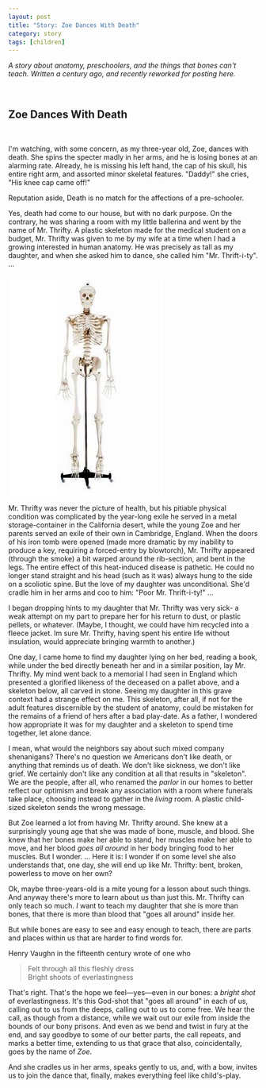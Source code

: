 ```yaml
---
layout: post
title: "Story: Zoe Dances With Death"
category: story
tags: [children]
---
```

*A story about anatomy, preschoolers, and the things that bones can't teach. Written a century ago, and recently reworked for posting here.*

&nbsp;

## Zoe Dances With Death

&nbsp;

I'm watching, with some concern, as my three-year old, Zoe, dances with death. She spins the specter madly in her arms, and he is losing bones at an alarming rate. Already, he is missing his left hand, the cap of his skull, his entire right arm, and assorted minor skeletal features. "Daddy!" she cries, "His knee cap came off!" 

Reputation aside, Death is no match for the affections of a pre-schooler. 

Yes, death had come to our house, but with no dark purpose. On the contrary, he was sharing a room with my little ballerina and went by the name of Mr. Thrifty. A plastic skeleton made for the medical student on a budget, Mr. Thrifty was given to me by my wife at a time when I had a growing interested in human anatomy. He was precisely as tall as my daughter, and when she asked him to dance, she called him "Mr. Thrift-i-ty". ... 

![Mr. Thrifty](/assets/mrthrifty.jpg)

Mr. Thrifty was never the picture of health, but his pitiable physical condition was complicated by the year-long exile he served in a metal storage-container in the California desert, while the young Zoe and her parents served an exile of their own in Cambridge, England. When the doors of his iron tomb were opened (made more dramatic by my inability to produce a key, requiring a forced-entry by blowtorch), Mr. Thrifty appeared (through the smoke) a bit warped around the rib-section, and bent in the legs. The entire effect of this heat-induced disease is pathetic. He could no longer stand straight and his head (such as it was) always hung to the side on a scoliotic spine. But the love of my daughter was unconditional. She'd cradle him in her arms and coo to him: "Poor Mr. Thrift-i-ty!" ... 

I began dropping hints to my daughter that Mr. Thrifty was very sick- a weak attempt on my part to prepare her for his return to dust, or plastic pellets, or whatever. (Maybe, I thought, we could have him recycled into a fleece jacket. Im sure Mr. Thrifty, having spent his entire life without insulation, would appreciate bringing warmth to another.)

One day, I came home to find my daughter lying on her bed, reading a book, while under the bed directly beneath her and in a similar position, lay Mr. Thrifty. My mind went back to a memorial I had seen in England which presented a glorified likeness of the deceased on a pallet above, and a skeleton below, all carved in stone. Seeing my daughter in this grave context had a strange effect on me. This skeleton, after all, if not for the adult features discernible by the student of anatomy, could be mistaken for the remains of a friend of hers after a bad play-date. As a father, I wondered how appropriate it was for my daughter and a skeleton to spend time together, let alone dance. 

I mean, what would the neighbors say about such mixed company shenanigans? There's no question we Americans don't like death, or anything that reminds us of death. We don't like sickness, we don't like grief. We certainly don't like any condition at all that results in "skeleton". We are the people, after all, who renamed the *parlor* in our homes to better reflect our optimism and break any association with a room where funerals take place, choosing instead to gather in the *living* room. A plastic child-sized skeleton sends the wrong message. 

But Zoe learned a lot from having Mr. Thrifty around. She knew at a surprisingly young age that she was made of bone, muscle, and blood. She knew that her bones make her able to stand, her muscles make her able to move, and her blood *goes all around* in her body bringing food to her muscles. But I wonder. ... Here it is: I wonder if on some level she also understands that, one day, she will end up like Mr. Thrifty: bent, broken, powerless to move on her own?

Ok, maybe three-years-old is a mite young for a lesson about such things. And anyway there's more to learn about us than just this. Mr. Thrifty can only teach so much. *I* want to teach my daughter that she is more than bones, that there is more than blood that "goes all around" inside her. 

But while bones are easy to see and easy enough to teach, there are parts and places within us that are harder to find words for.

Henry Vaughn in the fifteenth century wrote of one who

> Felt through all this fleshly dress  
> Bright shoots of everlastingness

That's right. That's the hope we feel&mdash;yes&mdash;even in our bones: a *bright shot* of everlastingness. It's this God-shot that "goes all around" in each of us, calling out to us from the deeps, calling out to us to come free. We hear the call, as though from a distance, while we wait out our exile from inside the bounds of our bony prisons. And even as we bend and twist in fury at the end, and say goodbye to some of our better parts, the call repeats, and marks a better time, extending to us that grace that also, coincidentally, goes by the name of *Zoe*. 

And she cradles us in her arms, speaks gently to us, and, with a bow, invites us to join the dance that, finally, makes everything feel like child's-play.
